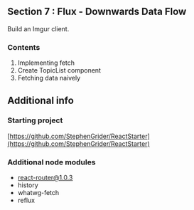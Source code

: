 ## Section 7 : Flux - Downwards Data Flow

Build an Imgur client.

### Contents

1. Implementing fetch
2. Create TopicList component
3. Fetching data naively

## Additional info

### Starting project

[https://github.com/StephenGrider/ReactStarter](https://github.com/StephenGrider/ReactStarter)

### Additional node modules

- react-router@1.0.3
- history
- whatwg-fetch
- reflux
